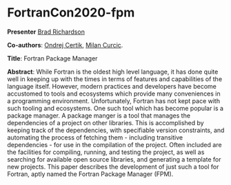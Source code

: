 # FortranCon2020-fpm

**Presenter** [Brad Richardson](https://github.com/everythingfunctional)

**Co-authors**:
[Ondrej Certik](https://github.com/certik),
[Milan Curcic](https://github.com/milancurcic).

**Title**: Fortran Package Manager

**Abstract**:
While Fortran is the oldest high level language, it has done quite well in
keeping up with the times in terms of features and capabilities of the language
itself. However, modern practices and developers have become accustomed to tools
and ecosystems which provide many conveniences in a programming environment.
Unfortunately, Fortran has not kept pace with such tooling and ecosystems. One
such tool which has become popular is a package manager. A package manger is a
tool that manages the dependencies of a project on other libraries. This is
accomplished by keeping track of the dependencies, with specifiable version
constraints, and automating the process of fetching them - including transitive
dependencies - for use in the compilation of the project. Often included are the
facilities for compiling, running, and testing the project, as well as searching
for available open source libraries, and generating a template for new projects.
This paper describes the development of just such a tool for Fortran, aptly
named the Fortran Package Manager (FPM).

